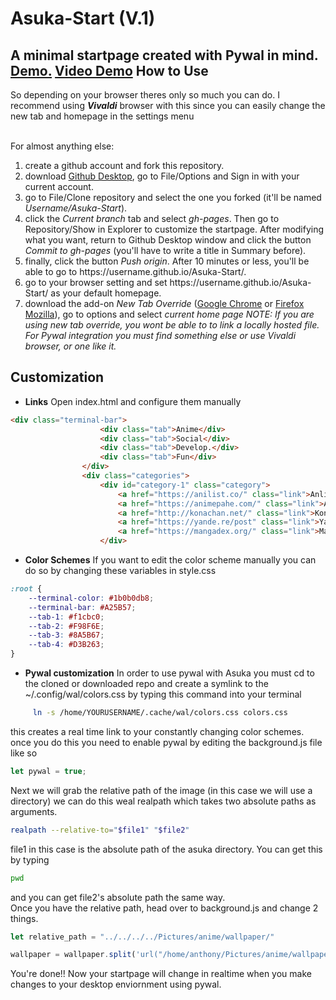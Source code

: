 # Asuka-Start (V.1)
A minimal startpage created with Pywal in mind.
<br>
<a href='https://imvampi.github.io/Asuka-Start/'>Demo.</a>
<a href='https://youtu.be/8UEF8zorAwI'>Video Demo</a>
How to Use
---
So depending on your browser theres only so much you can do. I recommend using ***Vivaldi*** browser with this since you can easily change the new tab and homepage in the settings menu<br><br>

For almost anything else: 

<ol> 
<li> create a github account and fork this repository.</li>
<li> download <a href="https://desktop.github.com/">Github Desktop</a>, go to File/Options and Sign in with your current account.</li>
<li> go to File/Clone repository and select the one you forked (it'll be named <i>Username/Asuka-Start</i>). </li>
<li> click the <i>Current branch</i> tab and select <i>gh-pages</i>. Then go to Repository/Show in Explorer to customize the startpage. After modifying what you want, return to Github Desktop window and click the button <i>Commit to gh-pages</i> (you'll have to write a title in Summary before).</li>
<li> finally, click the button <i>Push origin</i>. After 10 minutes or less, you'll be able to go to https://username.github.io/Asuka-Start/.</li>
<li> go to your browser setting and set https://username.github.io/Asuka-Start/ as your default homepage.</li>
<li> download the add-on <i>New Tab Override</i> (<a href="https://chrome.google.com/webstore/detail/new-tab-override/fjcmlondipcnnpmbcollgifldmajfonf?hl=en-GB">Google Chrome</a> or <a href="https://addons.mozilla.org/en-US/firefox/addon/new-tab-override/">Firefox Mozilla</a>), go to options and select <i>current home page  NOTE: If you are using new tab override, you wont be able to to link a locally hosted file. For Pywal integration you must find something else or use Vivaldi browser, or one like it.</i></li>
</ol>

Customization
---
- **Links**
Open index.html and configure them manually 
```html
<div class="terminal-bar"> 
                    <div class="tab">Anime</div>
                    <div class="tab">Social</div>
                    <div class="tab">Develop.</div>
                    <div class="tab">Fun</div>
                </div>
                <div class="categories">
                    <div id="category-1" class="category">
                        <a href="https://anilist.co/" class="link">Anlist</a>
                        <a href="https://animepahe.com/" class="link">Animepahe</a>
                        <a href="http://konachan.net/" class="link">Konachan</a>
                        <a href="https://yande.re/post" class="link">Yande.re</a>
                        <a href="https://mangadex.org/" class="link">Mangadex</a>
                    </div>
```
- **Color Schemes**
If you want to edit the color scheme manually you can do so by changing these variables in style.css
```css
:root {
    --terminal-color: #1b0b0db8;
    --terminal-bar: #A25B57;
    --tab-1: #f1cbc0;
    --tab-2: #F98F6E;
    --tab-3: #8A5B67;
    --tab-4: #D3B263;
}
```

- **Pywal customization**
In order to use pywal with Asuka you must cd to the cloned or downloaded repo and create a symlink to the ~/.config/wal/colors.css by typing this command into your terminal
```bash
     ln -s /home/YOURUSERNAME/.cache/wal/colors.css colors.css
```    
this creates a real time link to your constantly changing color schemes.
once you do this you need to enable pywal by editing the background.js file like so
```javascript
let pywal = true;
```
Next we will grab the relative path of the image (in this case we will use a directory) we can do this weal realpath which takes two absolute paths as arguments.
```bash
realpath --relative-to="$file1" "$file2"
```
file1 in this case is the absolute path of the asuka directory. You can get this by typing 
```bash
pwd
```
and you can get file2's absolute path the same way. <br>
Once you have the relative path, head over to background.js and change 2 things.
```js
let relative_path = "../../../../Pictures/anime/wallpaper/"

wallpaper = wallpaper.split('url("/home/anthony/Pictures/anime/wallpaper/').pop(); //Remember to change this to what fits your path in your colors.css
```
You're done!! Now your startpage will change in realtime when you make changes to your desktop enviornment using pywal.

